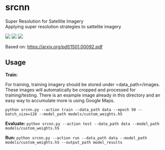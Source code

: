 # srcnn
Super Resolution for Satellite Imagery
<br />
Applying super resolution strategies to sattelite imagery


![](https://github.com/WarrenGreen/srcnn/blob/master/results/05261_combined.jpg)
![](https://github.com/WarrenGreen/srcnn/blob/master/results/05454_combined.jpg)
![](https://github.com/WarrenGreen/srcnn/blob/master/results/06006_combined.jpg)


Based on: https://arxiv.org/pdf/1501.00092.pdf

## Usage

**Train:**

For training, training imagery should be stored under <data_path>/images. These images will automatically be cropped and processed for training/testing. There is an example image already in this directory and an easy way to accumulate more is using Google Maps.

```python srcnn.py --action train --data_path data --epoch 50 --batch_size=128 --model_path models/custom_weights.h5```

**Evaluate:**
```python srcnn.py --action test --data_path data --model_path models/custom_weights.h5```

**Run:**
```python srcnn.py --action run --data_path data --model_path models/custom_weights.h5 --output_path model_results```
